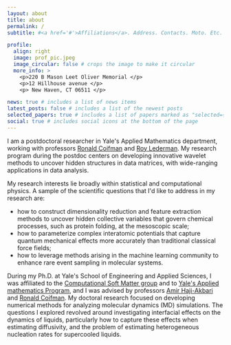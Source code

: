 ```yaml
---
layout: about
title: about
permalink: /
subtitle: #<a href='#'>Affiliations</a>. Address. Contacts. Moto. Etc.

profile:
  align: right
  image: prof_pic.jpeg
  image_circular: false # crops the image to make it circular
  more_info: >
    <p>220 B Mason Leet Oliver Memorial </p>
    <p>12 Hillhouse avenue </p>
    <p> New Haven, CT 06511 </p>

news: true # includes a list of news items
latest_posts: false # includes a list of the newest posts
selected_papers: true # includes a list of papers marked as "selected={true}"
social: true # includes social icons at the bottom of the page
---
```


I am a postdoctoral researcher in Yale's Applied Mathematics department, working with professors <a href="https://seas.yale.edu/faculty-research/faculty-directory/ronald-coifman">Ronald Coifman</a> and <a href="https://roy.lederman.name/">Roy Lederman</a>. My research program during the postdoc centers on developing innovative wavelet methods to uncover hidden structures in data matrices, with wide-ranging applications in data analysis.

My research interests lie broadly within statistical and computational physics. A sample of the scientific questions that I'd like to address in my research are: 
<ul>
    <li>how to construct dimensionality reduction and feature extraction methods to uncover hidden collective variables that govern chemical processes, such as protein folding, at the mesoscopic scale;</li>
    <li>how to parameterize complex interatomic potentials that capture quantum mechanical effects more accurately than traditional classical force fields;</li>
    <li>how to leverage methods arising in the machine learning community to enhance rare event sampling in molecular systems.</li>
</ul>

During my Ph.D. at Yale's School of Engineering and Applied Sciences, I was affiliated to the <a href="https://haji-akbari.yale.edu/">Computational Soft Matter group</a>  and to <a href="https://applied.math.yale.edu/graduate-program-0">Yale's Applied mathematics Program</a>, and I was advised by professors <a href="https://haji-akbari.yale.edu/profile/amir-haji-akbari">Amir Haji-Akbari</a> and <a href="https://seas.yale.edu/faculty-research/faculty-directory/ronald-coifman">Ronald Coifman</a>. My doctoral research focused on developing numerical methods for analyzing molecular dynamics (MD) simulations. The questions I explored revolved around investigating interfacial effects on the dynamics of liquids, particularly how to capture these effects when estimating diffusivity, and the problem of estimating heterogeneous nucleation rates for supercooled liquids.


<!--Put your address / P.O. box / other info right below your picture. You can also disable any of these elements by editing `profile` property of the YAML header of your `_pages/about.md`. Edit `_bibliography/papers.bib` and Jekyll will render your [publications page](/al-folio/publications/) automatically.-->

<!--Link to your social media connections, too. This theme is set up to use [Font Awesome icons](https://fontawesome.com/) and [Academicons](https://jpswalsh.github.io/academicons/), like the ones below. Add your Facebook, Twitter, LinkedIn, Google Scholar, or just disable all of them.-->

